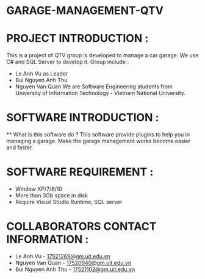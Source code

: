 # GARAGE-MANAGEMENT-QTV
# PROJECT INTRODUCTION :
This is a project of QTV group is developed to manage a car garage. We use C# and SQL Server to develop it.
Group include : 
- Le Anh Vu as Leader
- Bui Nguyen Anh Thu
- Nguyen Van Quan
We are Software Engineering students from University of Information Technology - Vietnam National University. 

# SOFTWARE INTRODUCTION : 
** What is this software do ? 
This software provide plugins to help you in managing a garage. Make the garage management works become easier and faster.

# SOFTWARE REQUIREMENT : 
- Window XP/7/8/10
- More than 3Gb space in disk
- Require Visual Studio Runtime, SQL server

# COLLABORATORS CONTACT INFORMATION : 
- Le Anh Vu - 17521269@gm.uit.edu.vn
- Nguyen Van Quan - 17520940@gm.uit.edu.vn
- Bui Nguyen Anh Thu - 17521102@gm.uit.edu.vn

